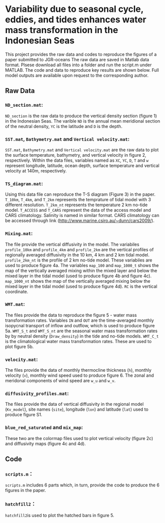 # Variability due to seasonal cycle, eddies, and tides enhances water mass transformation in the Indonesian Seas
This project provides the raw data and codes to reproduce the figures of a paper submitted to JGR-oceans
The raw data are saved in Matlab data format. Plsese download all files into a folder and run the script.m under MATLAB. The code and data to reproduce key results are shown below. Full model outputs are available upon request to the corresponding author.

## Raw Data

### `ND_section.mat`:
 
`ND_section` is the raw data to produce the vertical density section (figure 1) in the Indonesian Seas. The varible `ND` is the annual mean meridional section of the neutral density, `YC` is the latitude and `D` is the depth. 

### `SST.mat`, `Bathymetry.mat` and `Vertical velocity.mat`:
 
`SST.mat`, `Bathymetry.mat` and `Vertical velocity.mat` are the raw data to plot the surface temperature, bathymetry, and vertical velocity in figure 2, respectively. Within the data files, variables named as `XC`, `YC`, `D`, `T` and `w` represent longitude, latitude, ocean depth, surface temperature and vertical velocity at 140m, respectively. 

### `TS_diagram.mat`:

Using this data file can reproduce the T-S diagram (Figure 3) in the paper. `T_10km`, `T_4km`, and `T_2km` represents the temprature of tidal model with 3 different resolution. `T_2km_nt` represents the temperature 2 km no-tide model. `T_ACCESS` and `T_CARS` represent the data of the access model and CARS climatology. Salinity is named in similar format.
CARS climatology can be accessed through link (http://www.marine.csiro.au/~dunn/cars2009/).

### `Mixing.mat`:

The file provide the vertical diffusivity in the model. The variabiles `profile_10km` and `profile_4km` and `profile_2km` are the vertical profiles of regionally averaged diffusivity in the 10 km, 4 km and 2 km tidal model. `profile_2km_nt` is the profile of 2 km no-tide model. These variabiles are used to produce figure 4a. The variables `map_100` and `map_1000_t` shows the map of the vertically averaged mixing within the mixed layer and below the mixed layer in the tidal model (used to produce figure 4b and figure 4c). `map_1000_nt` shows the map of the vertically averaged mixing below the mixed layer in the tidal model (used to produce figure 4d). `RC` is the vertical coordinate.

### `WMT.mat`:

The files provide the data to reproduce the figure 5 - water mass transformation rates. Variables `IN` and `OUT` are the time-averaged monthly isopycnal transport of inflow and outflow, which is used to produce figure 5a. `WMT_S_t` and `WMT_S_nt` are the seasonal water mass transformation rates by by neutral density (`Draw_density`) in the tide and no-tide models. `WMT_C_t` is the climatological water mass transformation rates. These are used to plot figure 5b.

### `velocity.mat`:

The files provide the data of monthly thermocline thickness (`h`), monthly velocity (`v`), monthly wind speed used to produce figure 6. The zonal and meridonal components of wind speed are `w_u` and `w_v`.

### `diffusivity_profiles.mat`:

The files provide the data of vertical diffusivity in the regional model (`Kv_model`), site names (`site`), longitude (`lon`) and latitude (`lat`) used to produce figure S1.
### `blue_red_saturated` and `mix_map`:

These two are the colormap files used to plot vertical velocity (figure 2c) and diffusivity maps (figure 4c and 4d).

## Code

### `scripts.m`：

`scripts.m` includes 6 parts which, in turn, provide the code to produce the 6 figures in the paper.
### `hatchfill2`：
`hatchfill2`is used to plot the hatched bars in figure 5.
